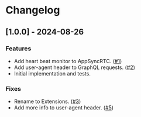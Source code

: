 # Changelog

## [1.0.0] - 2024-08-26

### Features
- Add heart beat monitor to AppSyncRTC. ([#1](https://github.com/aws-amplify/aws-appsync-apollo-extensions-swift/commit/1))
- Add user-agent header to GraphQL requests. ([#2](https://github.com/aws-amplify/aws-appsync-apollo-extensions-swift/commit/2))
- Initial implementation and tests.

### Fixes
- Rename to Extensions. ([#3](https://github.com/aws-amplify/aws-appsync-apollo-extensions-swift/commit/3))
- Add more info to user-agent header. ([#5](https://github.com/aws-amplify/aws-appsync-apollo-extensions-swift/commit/5))
